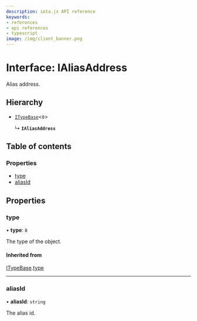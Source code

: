 ```yaml
---
description: iota.js API reference
keywords:
- references
- api references
- typescript
image: /img/client_banner.png
---
```

# Interface: IAliasAddress

Alias address.

## Hierarchy

- [`ITypeBase`](ITypeBase.md)<``8``\>

  ↳ **`IAliasAddress`**

## Table of contents

### Properties

- [type](IAliasAddress.md#type)
- [aliasId](IAliasAddress.md#aliasid)

## Properties

### type

• **type**: ``8``

The type of the object.

#### Inherited from

[ITypeBase](ITypeBase.md).[type](ITypeBase.md#type)

___

### aliasId

• **aliasId**: `string`

The alias id.
